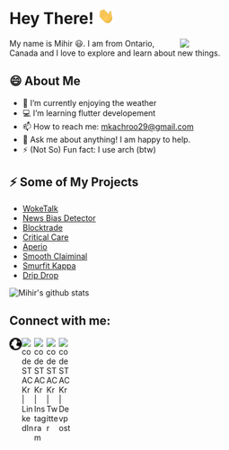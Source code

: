 # Hey There! <img src="https://raw.githubusercontent.com/ABSphreak/ABSphreak/master/gifs/Hi.gif" width="30px"></h2>

<img align='right' src='https://user-images.githubusercontent.com/5713670/87202985-820dcb80-c2b6-11ea-9f56-7ec461c497c3.gif' width='200"'>

My name is Mihir 😃. I am from Ontario, Canada and I love to explore and learn about new things.
## 😄 About Me
* 🔭 I’m currently enjoying the weather
* 💻 I’m learning flutter developement
* 📫 How to reach me: mkachroo29@gmail.com
* 💬 Ask me about anything! I am happy to help.
* ⚡ (Not So) Fun fact: I use arch (btw)

## ⚡ Some of My Projects
- [WokeTalk](https://dev.d25571y6zfxk66.amplifyapp.com/)
- [News Bias Detector](https://news-bias-detection.herokuapp.com)
- [Blocktrade](https://devpost.com/software/blocktrade)
- [Critical Care](https://github.com/Team-Crushing-It/critical_care)
- [Aperio](https://docs.google.com/presentation/d/1S23_4Su-6Nx9ILWNScrqV8F7-ScAtvvFrlmZV71HZ0w/edit?usp=sharing)
- [Smooth Claiminal](https://devpost.com/software/smooth-claiminal)
- [Smurfit Kappa](https://devpost.com/software/smurfitkappa-wx059d)
- [Drip Drop](https://github.com/Team-Crushing-It/dripdrop)

![Mihir's github stats](https://github-readme-stats.vercel.app/api?username=mihirKachroo&hide=["issues"]&show_icons=true)



## Connect with me:

[<img align="left" alt="codeSTACKr.com" width="22px" src="https://raw.githubusercontent.com/iconic/open-iconic/master/svg/globe.svg" />][website]
[<img align="left" alt="codeSTACKr | LinkedIn" width="22px" src="https://cdn.jsdelivr.net/npm/simple-icons@v3/icons/linkedin.svg" />][linkedin]
[<img align="left" alt="codeSTACKr | Instagram" width="22px" src="https://cdn.jsdelivr.net/npm/simple-icons@v3/icons/instagram.svg" />][instagram]
[<img align="left" alt="codeSTACKr | Twitter" width="22px" src="https://cdn.jsdelivr.net/npm/simple-icons@v3/icons/twitter.svg" />][twitter]
[<img align="left" alt="codeSTACKr | Devpost" width="22px" src="https://cdn.jsdelivr.net/npm/simple-icons@3.4.1/icons/dailymotion.svg" />][devpost]

[website]: https://mihir-kachroo.netlify.app
[instagram]: https://instagram.com/mihirk29
[twitter]: https://twitter.com/KachrooMihir
[linkedin]: https://linkedin.com/in/mihir-kachroo
[facebook]: https://www.facebook.com/mihir.kachroo
[devpost]: https://devpost.com/mkachroo29?ref_content=user-portfolio&ref_feature=portfolio&ref_medium=global-nav
